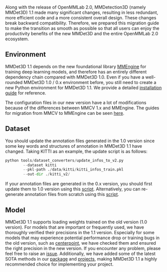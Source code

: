Along with the release of OpenMMLab 2.0, MMDetection3D (namely MMDet3D) 1.1 made many significant changes, resulting in less redundant, more efficient code and a more consistent overall design. These changes break backward compatibility. Therefore, we prepared this migration guide to make the transition as smooth as possible so that all users can enjoy the productivity benefits of the new MMDet3D and the entire OpenMMLab 2.0 ecosystem.

## Environment

MMDet3D 1.1 depends on the new foundational library [MMEngine](https://github.com/open-mmlab/mmengine) for training deep learning models, and therefore has an entirely different dependency chain compared with MMDet3D 1.0. Even if you have a well-rounded MMDet3D 1.0 / 0.x environment before, you still need to create a new Python environment for MMDet3D 1.1. We provide a detailed [installation guide](./get_started.md) for reference.

The configuration files in our new version have a lot of modifications because of the differences between MMCV 1.x and MMEngine. The guides for migration from MMCV to MMEngine can be seen [here](https://github.com/open-mmlab/mmengine/tree/main/docs/en/migration).

## Dataset

You should update the annotation files generated in the 1.0 version since some key words and structures of annotation in MMDet3D 1.1 have changed. Taking KITTI as an example, the update script is as follows:

```python
python tools/dataset_converters/update_infos_to_v2.py
        --dataset kitti
        --pkl-path ./data/kitti/kitti_infos_train.pkl
        --out-dir ./kitti_v2/
```

If your annotation files are generated in the 0.x version, you should first update them to 1.0 version using this [script](../../tools/update_data_coords.py). Alternatively, you can re-generate annotation files from scratch using this [script](../../tools/create_data.py).

## Model

MMDet3D 1.1 supports loading weights trained on the old version (1.0 version). For models that are important or frequently used, we have thoroughly verified their precisions in the 1.1 version. Especially for some models that may experience potential performance drop or training bugs in the old version, such as [centerpoint](https://github.com/open-mmlab/mmdetection3d/issues/2390), we have checked them and ensured the right precision in the new version. If you encounter any problem, please feel free to raise an [issue](https://github.com/open-mmlab/mmdetection3d/issues). Additionally, we have added some of the latest SOTA methods in our [package](../../configs/) and [projects](../../projects/), making MMDet3D 1.1 a highly recommended choice for implementing your project.
